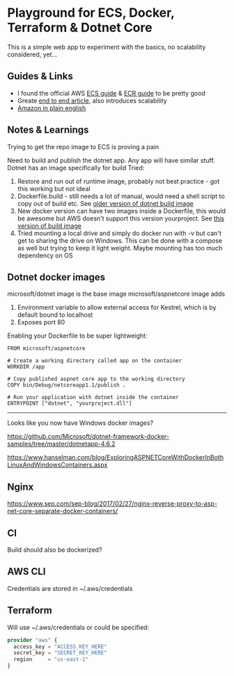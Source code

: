 # Playground for ECS, Docker, Terraform & Dotnet Core

This is a simple web app to experiment with the basics, no scalability considered, yet...

## Guides & Links
* I found the official AWS [ECS guide](http://docs.aws.amazon.com/AmazonECS/latest/developerguide/Welcome.html) & [ECR guide](http://docs.aws.amazon.com/AmazonECR/latest/userguide/ECR_GetStarted.html) to be pretty good
* Greate [end to end article](https://blog.gruntwork.io/an-introduction-to-terraform-f17df9c6d180), also introduces scalability 
* [Amazon in plain english]( https://www.expeditedssl.com/aws-in-plain-english)

## Notes & Learnings
Trying to get the repo image to ECS is proving a pain

Need to build and publish the dotnet app.  Any app will have similar stuff.  Dotnet has an image specifically for build
Tried:
1. Restore and run out of runtime image, probably not best practice - got this working but not ideal
1. Dockerfile.build - still needs a lot of manual, would need a shell script to copy out of build etc.  See [older version of dotnet build image](https://github.com/aspnet/aspnet-docker/blob/d296d012c42d6ced6d4e6a95ae0d85a46043d1bf/README.aspnetcore-build.md)
1. New docker version can have two images inside a Dockerfile, this would be awesome but AWS doesn't support this version yourproject.  See [this version of build image](https://github.com/aspnet/aspnet-docker/tree/e45a99d296e6a92672cdff39911f523abe1e9694/README.aspnetcore-build.md)
1. Tried mounting a local drive and simply do docker run with -v but can't get to sharing the drive on Windows.  This can be done with a compose as well but trying to keep it light weight.  Maybe mounting has too much dependency on OS


## Dotnet docker images
microsoft/dotnet image is the base image
microsoft/aspnetcore image adds

1. Environment variable to allow external access for Kestrel, which is by default bound to localhost
2. Exposes port 80

Enabling your Dockerfile to be super lightweight:

```docker
FROM microsoft/aspnetcore

# Create a working directory called app on the container
WORKDIR /app

# Copy published aspnet core app to the working directory
COPY bin/Debug/netcoreapp1.1/publish .

# Run your application with dotnet inside the container
ENTRYPOINT ["dotnet", "yourproject.dll"]
```

---
Looks like you now have Windows docker images?

https://github.com/Microsoft/dotnet-framework-docker-samples/tree/master/dotnetapp-4.6.2

https://www.hanselman.com/blog/ExploringASPNETCoreWithDockerInBothLinuxAndWindowsContainers.aspx

## Nginx

https://www.sep.com/sep-blog/2017/02/27/nginx-reverse-proxy-to-asp-net-core-separate-docker-containers/


## CI

Build should also be dockerized?

## AWS CLI

Credentials are stored in ~/.aws/credentials

## Terraform

Will use ~/.aws/credentials or could be specified:

```terraform
provider "aws" {
  access_key = "ACCESS_KEY_HERE"
  secret_key = "SECRET_KEY_HERE"
  region     = "us-east-1"
}
```